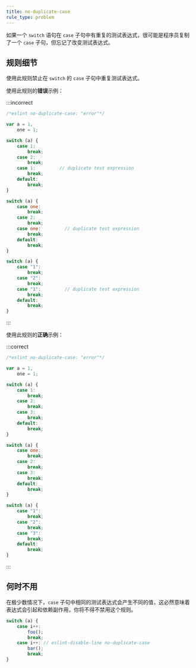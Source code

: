 ```yaml
---
title: no-duplicate-case
rule_type: problem
---
```


如果一个 `switch` 语句在 `case` 子句中有重复的测试表达式，很可能是程序员复制了一个 `case` 子句，但忘记了改变测试表达式。

## 规则细节

使用此规则禁止在 `switch` 的 `case` 子句中重复测试表达式。

使用此规则的**错误**示例：

:::incorrect

```js
/*eslint no-duplicate-case: "error"*/

var a = 1,
    one = 1;

switch (a) {
    case 1:
        break;
    case 2:
        break;
    case 1:         // duplicate test expression
        break;
    default:
        break;
}

switch (a) {
    case one:
        break;
    case 2:
        break;
    case one:         // duplicate test expression
        break;
    default:
        break;
}

switch (a) {
    case "1":
        break;
    case "2":
        break;
    case "1":         // duplicate test expression
        break;
    default:
        break;
}
```

:::

使用此规则的**正确**示例：

:::correct

```js
/*eslint no-duplicate-case: "error"*/

var a = 1,
    one = 1;

switch (a) {
    case 1:
        break;
    case 2:
        break;
    case 3:
        break;
    default:
        break;
}

switch (a) {
    case one:
        break;
    case 2:
        break;
    case 3:
        break;
    default:
        break;
}

switch (a) {
    case "1":
        break;
    case "2":
        break;
    case "3":
        break;
    default:
        break;
}
```

:::

## 何时不用

在极少数情况下，`case` 子句中相同的测试表达式会产生不同的值，这必然意味着表达式会引起和依赖副作用，你将不得不禁用这个规则。

```js
switch (a) {
    case i++:
        foo();
        break;
    case i++: // eslint-disable-line no-duplicate-case
        bar();
        break;
}
```
